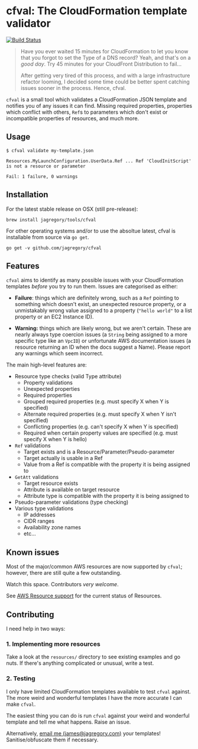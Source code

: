 # cfval: The CloudFormation template validator

[![Build Status](https://travis-ci.org/jagregory/cfval.svg?branch=master)](https://travis-ci.org/jagregory/cfval)

> Have you ever waited 15 minutes for CloudFormation to let you know that you forgot to set the Type of a DNS record? Yeah, and that's on a *good day*. Try 45 minutes for your CloudFront Distribution to fail...
>
> After getting very tired of this process, and with a large infrastructure refactor looming, I decided some time could be better spent catching issues sooner in the process. Hence, cfval.

`cfval` is a small tool which validates a CloudFormation JSON template and notifies you of any issues it can find. Missing required properties, properties which conflict with others, `Ref`s to parameters which don't exist or incompatible properties of resources, and much more.

## Usage

```
$ cfval validate my-template.json

Resources.MyLaunchConfiguration.UserData.Ref ... Ref 'CloudInitScript' is not a resource or parameter

Fail: 1 failure, 0 warnings
```

## Installation

For the latest stable release on OSX (still pre-release):

    brew install jagregory/tools/cfval

For other operating systems and/or to use the absoltue latest, cfval is installable from source via `go get`.

    go get -v github.com/jagregory/cfval

## Features

`cfval` aims to identify as many possible issues with your CloudFormation templates *before* you try to run them. Issues are categorised as either:

  * **Failure**: things which are definitely wrong, such as a `Ref` pointing to something which doesn't exist, an unexpected resource property, or a unmistakably wrong value assigned to a property (`"hello world"` to a list property or an EC2 Instance ID).

  * **Warning:** things which are likely wrong, but we aren't certain. These are nearly always type coercion issues (a `String` being assigned to a more specific type like an `VpcID`) or unfortunate AWS documentation issues (a resource returning an ID when the docs suggest a Name). Please report any warnings which seem incorrect.

The main high-level features are:

  * Resource type checks (valid Type attribute)
    * Property validations
    * Unexpected properties
    * Required properties
    * Grouped required properties (e.g. must specify X when Y is specified)
    * Alternate required properties (e.g. must specify X when Y isn't specified)
    * Conflicting properties (e.g. can't specify X when Y is specified)
    * Required when certain property values are specified (e.g. must specify X when Y is hello)
  * `Ref` validations
    * Target exists and is a Resource/Parameter/Pseudo-parameter
    * Target actually is usable in a Ref
    * Value from a Ref is compatible with the property it is being assigned to
  * `GetAtt` validations
    * Target resource exists
    * Attribute is available on target resource
    * Attribute type is compatible with the property it is being assigned to
  * Pseudo-parameter validations (type checking)
  * Various type validations
    * IP addresses
    * CIDR ranges
    * Availability zone names
    * etc...

## Known issues

Most of the major/common AWS resources are now supported by `cfval`; however, there are still quite a few outstanding.

Watch this space. Contributors *very welcome*.

See [AWS Resource support](https://github.com/jagregory/cfval/issues/3) for the current status of Resources.

## Contributing

I need help in two ways:

### 1. Implementing more resources

Take a look at the `resources/` directory to see existing examples and go nuts. If there's anything complicated or unusual, write a test.

### 2. Testing

I only have limited CloudFormation templates available to test `cfval` against. The more weird and wonderful templates I have the more accurate I can make `cfval`.

The easiest thing you can do is run `cfval` against your weird and wonderful template and tell me what happens. Raise an issue.

Alternatively, [email me (james@jagregory.com)](mailto:james@jagregory.com) your templates! Sanitise/obfuscate them if necessary.
